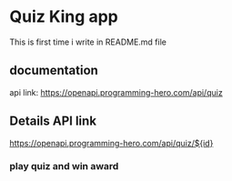 # Quiz King app

This is first time i write in README.md file

## documentation
api link: https://openapi.programming-hero.com/api/quiz



## Details API link

https://openapi.programming-hero.com/api/quiz/${id}

### play quiz and win award